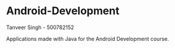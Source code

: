 # Android-Development
Tanveer Singh - 500782152

Applications made with Java for the Android Development course.
